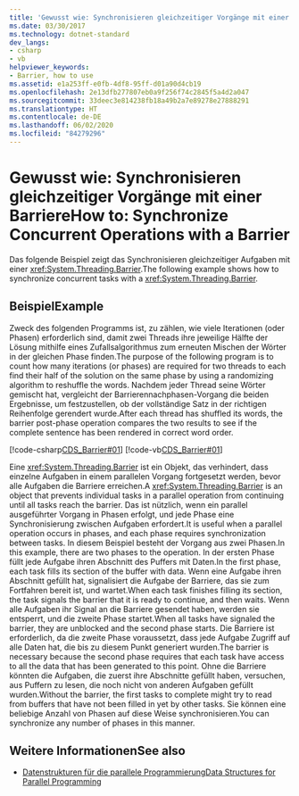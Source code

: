 ```yaml
---
title: 'Gewusst wie: Synchronisieren gleichzeitiger Vorgänge mit einer Barriere'
ms.date: 03/30/2017
ms.technology: dotnet-standard
dev_langs:
- csharp
- vb
helpviewer_keywords:
- Barrier, how to use
ms.assetid: e1a253ff-e0fb-4df8-95ff-d01a90d4cb19
ms.openlocfilehash: 2e13dfb277807eb0a9f256f74c2845f5a4d2a047
ms.sourcegitcommit: 33deec3e814238fb18a49b2a7e89278e27888291
ms.translationtype: HT
ms.contentlocale: de-DE
ms.lasthandoff: 06/02/2020
ms.locfileid: "84279296"
---
```

# <a name="how-to-synchronize-concurrent-operations-with-a-barrier"></a><span data-ttu-id="09759-102">Gewusst wie: Synchronisieren gleichzeitiger Vorgänge mit einer Barriere</span><span class="sxs-lookup"><span data-stu-id="09759-102">How to: Synchronize Concurrent Operations with a Barrier</span></span>
<span data-ttu-id="09759-103">Das folgende Beispiel zeigt das Synchronisieren gleichzeitiger Aufgaben mit einer <xref:System.Threading.Barrier>.</span><span class="sxs-lookup"><span data-stu-id="09759-103">The following example shows how to synchronize concurrent tasks with a <xref:System.Threading.Barrier>.</span></span>  
  
## <a name="example"></a><span data-ttu-id="09759-104">Beispiel</span><span class="sxs-lookup"><span data-stu-id="09759-104">Example</span></span>  
 <span data-ttu-id="09759-105">Zweck des folgenden Programms ist, zu zählen, wie viele Iterationen (oder Phasen) erforderlich sind, damit zwei Threads ihre jeweilige Hälfte der Lösung mithilfe eines Zufallsalgorithmus zum erneuten Mischen der Wörter in der gleichen Phase finden.</span><span class="sxs-lookup"><span data-stu-id="09759-105">The purpose of the following program is to count how many iterations (or phases) are required for two threads to each find their half of the solution on the same phase by using a randomizing algorithm to reshuffle the words.</span></span> <span data-ttu-id="09759-106">Nachdem jeder Thread seine Wörter gemischt hat, vergleicht der Barrierennachphasen-Vorgang die beiden Ergebnisse, um festzustellen, ob der vollständige Satz in der richtigen Reihenfolge gerendert wurde.</span><span class="sxs-lookup"><span data-stu-id="09759-106">After each thread has shuffled its words, the barrier post-phase operation compares the two results to see if the complete sentence has been rendered in correct word order.</span></span>  
  
 [!code-csharp[CDS_Barrier#01](../../../samples/snippets/csharp/VS_Snippets_Misc/cds_barrier/cs/barrier.cs#01)]
 [!code-vb[CDS_Barrier#01](../../../samples/snippets/visualbasic/VS_Snippets_Misc/cds_barrier/vb/barrier_vb.vb#01)]  
  
 <span data-ttu-id="09759-107">Eine <xref:System.Threading.Barrier> ist ein Objekt, das verhindert, dass einzelne Aufgaben in einem parallelen Vorgang fortgesetzt werden, bevor alle Aufgaben die Barriere erreichen.</span><span class="sxs-lookup"><span data-stu-id="09759-107">A <xref:System.Threading.Barrier> is an object that prevents individual tasks in a parallel operation from continuing until all tasks reach the barrier.</span></span> <span data-ttu-id="09759-108">Das ist nützlich, wenn ein parallel ausgeführter Vorgang in Phasen erfolgt, und jede Phase eine Synchronisierung zwischen Aufgaben erfordert.</span><span class="sxs-lookup"><span data-stu-id="09759-108">It is useful when a parallel operation occurs in phases, and each phase requires synchronization between tasks.</span></span> <span data-ttu-id="09759-109">In diesem Beispiel besteht der Vorgang aus zwei Phasen.</span><span class="sxs-lookup"><span data-stu-id="09759-109">In this example, there are two phases to the operation.</span></span> <span data-ttu-id="09759-110">In der ersten Phase füllt jede Aufgabe ihren Abschnitt des Puffers mit Daten.</span><span class="sxs-lookup"><span data-stu-id="09759-110">In the first phase, each task fills its section of the buffer with data.</span></span> <span data-ttu-id="09759-111">Wenn eine Aufgabe ihren Abschnitt gefüllt hat, signalisiert die Aufgabe der Barriere, das sie zum Fortfahren bereit ist, und wartet.</span><span class="sxs-lookup"><span data-stu-id="09759-111">When each task finishes filling its section, the task signals the barrier that it is ready to continue, and then waits.</span></span> <span data-ttu-id="09759-112">Wenn alle Aufgaben ihr Signal an die Barriere gesendet haben, werden sie entsperrt, und die zweite Phase startet.</span><span class="sxs-lookup"><span data-stu-id="09759-112">When all tasks have signaled the barrier, they are unblocked and the second phase starts.</span></span> <span data-ttu-id="09759-113">Die Barriere ist erforderlich, da die zweite Phase voraussetzt, dass jede Aufgabe Zugriff auf alle Daten hat, die bis zu diesem Punkt generiert wurden.</span><span class="sxs-lookup"><span data-stu-id="09759-113">The barrier is necessary because the second phase requires that each task have access to all the data that has been generated to this point.</span></span> <span data-ttu-id="09759-114">Ohne die Barriere könnten die Aufgaben, die zuerst ihre Abschnitte gefüllt haben, versuchen, aus Puffern zu lesen, die noch nicht von anderen Aufgaben gefüllt wurden.</span><span class="sxs-lookup"><span data-stu-id="09759-114">Without the barrier, the first tasks to complete might try to read from buffers that have not been filled in yet by other tasks.</span></span> <span data-ttu-id="09759-115">Sie können eine beliebige Anzahl von Phasen auf diese Weise synchronisieren.</span><span class="sxs-lookup"><span data-stu-id="09759-115">You can synchronize any number of phases in this manner.</span></span>  
  
## <a name="see-also"></a><span data-ttu-id="09759-116">Weitere Informationen</span><span class="sxs-lookup"><span data-stu-id="09759-116">See also</span></span>

- [<span data-ttu-id="09759-117">Datenstrukturen für die parallele Programmierung</span><span class="sxs-lookup"><span data-stu-id="09759-117">Data Structures for Parallel Programming</span></span>](../parallel-programming/data-structures-for-parallel-programming.md)
